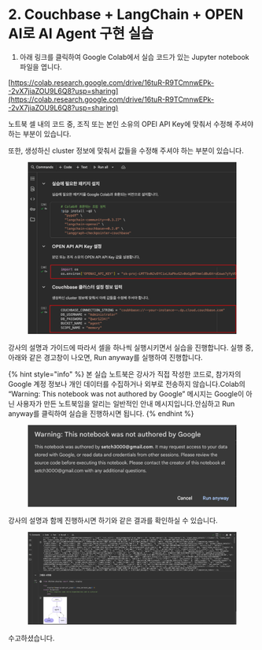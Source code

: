 # 2. Couchbase + LangChain + OPEN AI로 AI Agent 구현 실습

1. 아래 링크를 클릭하여 Google Colab에서 실습 코드가 있는 Jupyter notebook 파일을 엽니다.

[https://colab.research.google.com/drive/16tuR-R9TCmnwEPk--2vX7jiaZOU9L6Q8?usp=sharing](https://colab.research.google.com/drive/16tuR-R9TCmnwEPk--2vX7jiaZOU9L6Q8?usp=sharing)



노트북 셀 내의 코드 중, 조직 또는 본인 소유의 OPEI API Key에 맞춰서 수정해 주셔야 하는 부분이 있습니다.

또한, 생성하신 cluster 정보에 맞춰서 값들을 수정해 주셔야 하는 부분이 있습니다.



<figure><img src="../.gitbook/assets/image.png" alt=""><figcaption></figcaption></figure>



강사의 설명과 가이드에 따라서 셀을 하나씩 실행시키면서 실습을 진행합니다. 실행 중, 아래와 같은 경고창이 나오면, Run anyway를 실행하여 진행합니다.

{% hint style="info" %}
본 실습 노트북은 강사가 직접 작성한 코드로, 참가자의 Google 계정 정보나 개인 데이터를 수집하거나 외부로 전송하지 않습니다.Colab의 “Warning: This notebook was not authored by Google” 메시지는 Google이 아닌 사용자가 만든 노트북임을 알리는 일반적인 안내 메시지입니다.안심하고 Run anyway를 클릭하여 실습을 진행하시면 됩니다.
{% endhint %}

<figure><img src="../.gitbook/assets/image (1).png" alt="" width="563"><figcaption></figcaption></figure>



강사의 설명과 함께 진행하시면 하기와 같은 결과를 확인하실 수 있습니다.

<figure><img src="../.gitbook/assets/image (2).png" alt=""><figcaption></figcaption></figure>



수고하셨습니다.
